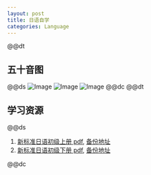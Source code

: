 ```yaml
---  
layout: post  
title: 日语自学  
categories: Language  
---  
```

@@dt
## 五十音图
@@ds
![Image](https://s3.jpg.cm/2020/08/13/bi1ki.png)
![Image](https://s3.jpg.cm/2020/08/13/biu88.png)
![Image](https://s3.jpg.cm/2020/08/13/biH9k.png)
@@dc
@@dt
## 学习资源
@@ds
1. [新标准日语初级上册 pdf](https://kexve.coding.net/api/share/download/b5c6ddc4-dd12-458a-95e4-916e43aeaf8e), [备份地址](https://www.jianguoyun.com/p/DbqvuKAQu9XxBhjx3bMD)  
2. [新标准日语初级下册 pdf](https://kexve.coding.net/api/share/download/92e2ca47-9b4a-43ee-b3b6-44fc72efaf02), [备份地址](https://www.jianguoyun.com/p/DUpT1ogQu9XxBhih37MD)  

@@dc
